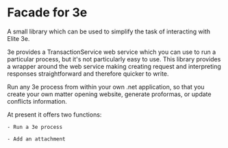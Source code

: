 Facade for 3e
=============

A small library which can be used to simplify the task of interacting with Elite 3e.

3e provides a TransactionService web service which you can use to run a particular process, but it's not particularly easy to use. This library provides a wrapper around the web service making creating request and interpreting responses straightforward and therefore quicker to write.

Run any 3e process from within your own .net application, so that you create your own matter opening website, generate proformas, or update conflicts information.

At present it offers two functions:

	- Run a 3e process

	- Add an attachment
